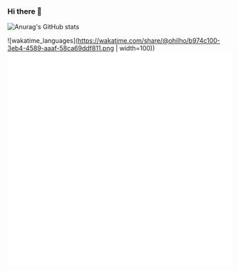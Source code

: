 ### Hi there 👋

<!--
**ohilho/ohilho** is a ✨ _special_ ✨ repository because its `README.md` (this file) appears on your GitHub profile.

Here are some ideas to get you started:

- 🔭 I’m currently working on ...
- 🌱 I’m currently learning ...
- 👯 I’m looking to collaborate on ...
- 🤔 I’m looking for help with ...
- 💬 Ask me about ...
- 📫 How to reach me: ...
- 😄 Pronouns: ...
- ⚡ Fun fact: ...
-->

![Anurag's GitHub stats](https://github-readme-stats.vercel.app/api?username=ohilho&theme=material-palenight&show_icons=true)

![wakatime_languages](https://wakatime.com/share/@ohilho/b974c100-3eb4-4589-aaaf-58ca69ddf811.png | width=100))
![Metrics](https://github.com/ohilho/ohilho/blob/master/github-metrics.svg)
